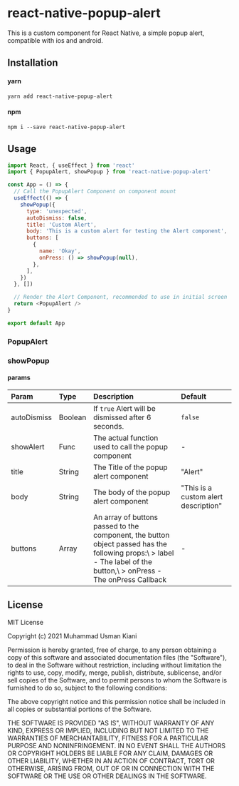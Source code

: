 # react-native-popup-alert

This is a custom component for React Native, a simple popup alert, compatible with ios and android.

## Installation

#### yarn

```
yarn add react-native-popup-alert
```

#### npm

```
npm i --save react-native-popup-alert
```

## Usage

```js
import React, { useEffect } from 'react'
import { PopupAlert, showPopup } from 'react-native-popup-alert'

const App = () => {
  // Call the PopupAlert Component on component mount
  useEffect(() => {
    showPopup({
      type: 'unexpected',
      autoDismiss: false,
      title: 'Custom Alert',
      body: 'This is a custom alert for testing the Alert component',
      buttons: [
        {
          name: 'Okay',
          onPress: () => showPopup(null),
        },
      ],
    })
  }, [])

  // Render the Alert Component, recommended to use in initial screen
  return <PopupAlert />
}

export default App
```

### PopupAlert

<!-- Description here -->

### showPopup

<!-- Description here -->
<!-- Params here eg type, autoDismiss etc -->

#### params

| Param       | Type    | Description                                                                                                                                                        | Default                              |
| :---------- | :------ | :----------------------------------------------------------------------------------------------------------------------------------------------------------------- | :----------------------------------- |
| autoDismiss | Boolean | If `true` Alert will be dismissed after 6 seconds.                                                                                                                 | `false`                              |
| showAlert   | Func    | The actual function used to call the popup component                                                                                                               | -                                    |
| title       | String  | The Title of the popup alert component                                                                                                                             | "Alert"                              |
| body        | String  | The body of the popup alert component                                                                                                                              | "This is a custom alert description" |
| buttons     | Array   | An array of buttons passed to the component, the button object passed has the following props:\ > label - The label of the button,\ > onPress - The onPress Callback | -                                    |

<!--
## Contributing

## Credits -->

## License

MIT License

Copyright (c) 2021 Muhammad Usman Kiani

Permission is hereby granted, free of charge, to any person obtaining a copy
of this software and associated documentation files (the "Software"), to deal
in the Software without restriction, including without limitation the rights
to use, copy, modify, merge, publish, distribute, sublicense, and/or sell
copies of the Software, and to permit persons to whom the Software is
furnished to do so, subject to the following conditions:

The above copyright notice and this permission notice shall be included in all
copies or substantial portions of the Software.

THE SOFTWARE IS PROVIDED "AS IS", WITHOUT WARRANTY OF ANY KIND, EXPRESS OR
IMPLIED, INCLUDING BUT NOT LIMITED TO THE WARRANTIES OF MERCHANTABILITY,
FITNESS FOR A PARTICULAR PURPOSE AND NONINFRINGEMENT. IN NO EVENT SHALL THE
AUTHORS OR COPYRIGHT HOLDERS BE LIABLE FOR ANY CLAIM, DAMAGES OR OTHER
LIABILITY, WHETHER IN AN ACTION OF CONTRACT, TORT OR OTHERWISE, ARISING FROM,
OUT OF OR IN CONNECTION WITH THE SOFTWARE OR THE USE OR OTHER DEALINGS IN THE
SOFTWARE.
